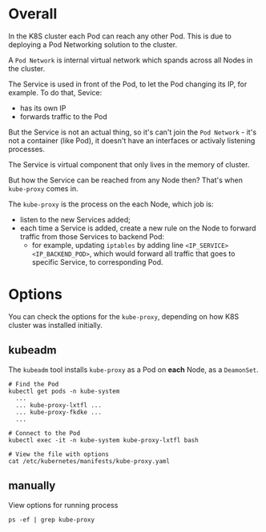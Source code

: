 # Overall

In the K8S cluster each Pod can reach any other Pod. This is due to deploying a Pod Networking solution to the cluster.

A `Pod Network` is internal virtual network which spands across all Nodes in the cluster.

The Service is used in front of the Pod, to let the Pod changing its IP, for example. To do that, Sevice:
- has its own IP
- forwards traffic to the Pod

But the Service is not an actual thing, so it's can't join the `Pod Network` - it's not a container (like Pod), it doesn't have an interfaces or activaly listening processes.

The Service is virtual component that only lives in the memory of cluster. 

But how the Service can be reached from any Node then? That's when `kube-proxy` comes in.

The `kube-proxy` is the process on the each Node, which job is:
- listen to the new Services added;
- each time a Service is added, create a new rule on the Node to forward traffic from those Services to backend Pod:
  - for example, updating `iptables` by adding line `<IP_SERVICE> <IP_BACKEND_POD>`, which would forward all traffic that goes to specific Service, to corresponding Pod.


# Options

You can check the options for the `kube-proxy`, depending on how K8S cluster was installed initially.

## kubeadm
The `kubeadm` tool installs `kube-proxy` as a Pod on **each** Node, as a `DeamonSet`.
```
# Find the Pod
kubectl get pods -n kube-system 
  ...
  ... kube-proxy-lxtfl ...
  ... kube-proxy-fkdke ...
  ...

# Connect to the Pod
kubectl exec -it -n kube-system kube-proxy-lxtfl bash

# View the file with options
cat /etc/kubernetes/manifests/kube-proxy.yaml
```

## manually
View options for running process
```
ps -ef | grep kube-proxy
```











































